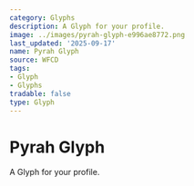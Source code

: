 ```yaml
---
category: Glyphs
description: A Glyph for your profile.
image: ../images/pyrah-glyph-e996ae8772.png
last_updated: '2025-09-17'
name: Pyrah Glyph
source: WFCD
tags:
- Glyph
- Glyphs
tradable: false
type: Glyph
---
```


# Pyrah Glyph

A Glyph for your profile.

